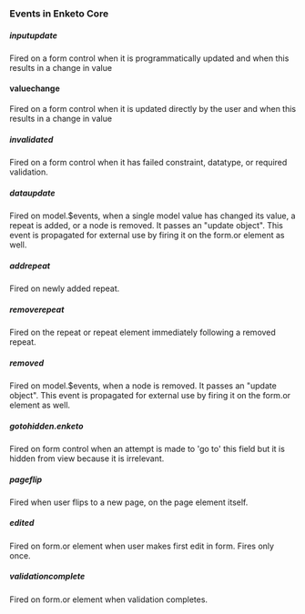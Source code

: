 ### Events in Enketo Core

##### inputupdate
Fired on a form control when it is programmatically updated and when this results in a change in value

#### valuechange
Fired on a form control when it is updated directly by the user and when this results in a change in value

##### invalidated
Fired on a form control when it has failed constraint, datatype, or required validation. 

##### dataupdate
Fired on model.$events, when a single model value has changed its value, a repeat is added, or a node is removed. It passes an "update object". This event is propagated for external use by firing it on the form.or element as well.

##### addrepeat
Fired on newly added repeat.

##### removerepeat
Fired on the repeat or repeat element immediately following a removed repeat.

##### removed
Fired on model.$events, when a node is removed. It passes an "update object". This event is propagated for external use by firing it on the form.or element as well.

##### gotohidden.enketo
Fired on form control when an attempt is made to 'go to' this field but it is hidden from view because it is irrelevant.

##### pageflip
Fired when user flips to a new page, on the page element itself.

##### edited
Fired on form.or element when user makes first edit in form. Fires only once.

##### validationcomplete
Fired on form.or element when validation completes.